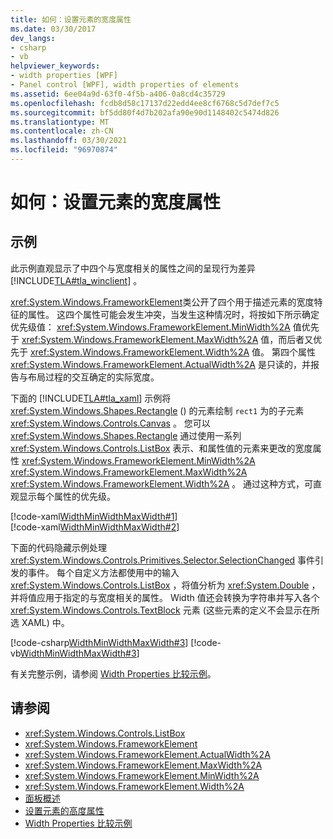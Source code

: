 ```yaml
---
title: 如何：设置元素的宽度属性
ms.date: 03/30/2017
dev_langs:
- csharp
- vb
helpviewer_keywords:
- width properties [WPF]
- Panel control [WPF], width properties of elements
ms.assetid: 6ee04a9d-63f0-4f5b-a406-0a8cd4c35729
ms.openlocfilehash: fcdb8d58c17137d22edd4ee8cf6768c5d7def7c5
ms.sourcegitcommit: bf5dd80f4d7b202afa90e90d1148402c5474d826
ms.translationtype: MT
ms.contentlocale: zh-CN
ms.lasthandoff: 03/30/2021
ms.locfileid: "96970874"
---
```

# <a name="how-to-set-the-width-properties-of-an-element"></a>如何：设置元素的宽度属性
## <a name="example"></a>示例  
 此示例直观显示了中四个与宽度相关的属性之间的呈现行为差异 [!INCLUDE[TLA#tla_winclient](../../../includes/tlasharptla-winclient-md.md)] 。  
  
 <xref:System.Windows.FrameworkElement>类公开了四个用于描述元素的宽度特征的属性。 这四个属性可能会发生冲突，当发生这种情况时，将按如下所示确定优先级值： <xref:System.Windows.FrameworkElement.MinWidth%2A> 值优先于 <xref:System.Windows.FrameworkElement.MaxWidth%2A> 值，而后者又优先于 <xref:System.Windows.FrameworkElement.Width%2A> 值。 第四个属性 <xref:System.Windows.FrameworkElement.ActualWidth%2A> 是只读的，并报告与布局过程的交互确定的实际宽度。  
  
 下面的 [!INCLUDE[TLA#tla_xaml](../../../includes/tlasharptla-xaml-md.md)] 示例将 <xref:System.Windows.Shapes.Rectangle> () 的元素绘制 `rect1` 为的子元素 <xref:System.Windows.Controls.Canvas> 。 您可以 <xref:System.Windows.Shapes.Rectangle> 通过使用一系列 <xref:System.Windows.Controls.ListBox> 表示、和属性值的元素来更改的宽度属性 <xref:System.Windows.FrameworkElement.MinWidth%2A> <xref:System.Windows.FrameworkElement.MaxWidth%2A> <xref:System.Windows.FrameworkElement.Width%2A> 。 通过这种方式，可直观显示每个属性的优先级。  
  
 [!code-xaml[WidthMinWidthMaxWidth#1](~/samples/snippets/csharp/VS_Snippets_Wpf/WidthMinWidthMaxWidth/CSharp/Window1.xaml#1)]  
[!code-xaml[WidthMinWidthMaxWidth#2](~/samples/snippets/csharp/VS_Snippets_Wpf/WidthMinWidthMaxWidth/CSharp/Window1.xaml#2)]  
  
 下面的代码隐藏示例处理 <xref:System.Windows.Controls.Primitives.Selector.SelectionChanged> 事件引发的事件。 每个自定义方法都使用中的输入 <xref:System.Windows.Controls.ListBox> ，将值分析为 <xref:System.Double> ，并将值应用于指定的与宽度相关的属性。 Width 值还会转换为字符串并写入各个 <xref:System.Windows.Controls.TextBlock> 元素 (这些元素的定义不会显示在所选 XAML) 中。  
  
 [!code-csharp[WidthMinWidthMaxWidth#3](~/samples/snippets/csharp/VS_Snippets_Wpf/WidthMinWidthMaxWidth/CSharp/Window1.xaml.cs#3)]
 [!code-vb[WidthMinWidthMaxWidth#3](~/samples/snippets/visualbasic/VS_Snippets_Wpf/WidthMinWidthMaxWidth/VisualBasic/Window1.xaml.vb#3)]  
  
 有关完整示例，请参阅 [Width Properties 比较示例](https://github.com/Microsoft/WPF-Samples/tree/master/Elements/WidthProperties)。  
  
## <a name="see-also"></a>请参阅

- <xref:System.Windows.Controls.ListBox>
- <xref:System.Windows.FrameworkElement>
- <xref:System.Windows.FrameworkElement.ActualWidth%2A>
- <xref:System.Windows.FrameworkElement.MaxWidth%2A>
- <xref:System.Windows.FrameworkElement.MinWidth%2A>
- <xref:System.Windows.FrameworkElement.Width%2A>
- [面板概述](panels-overview.md)
- [设置元素的高度属性](how-to-set-the-height-properties-of-an-element.md)
- [Width Properties 比较示例](https://github.com/Microsoft/WPF-Samples/tree/master/Elements/WidthProperties)

